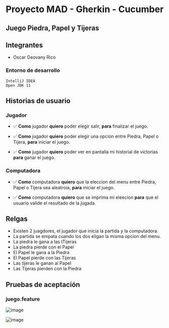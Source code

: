 


# Proyecto MAD - Gherkin - Cucumber
## Juego Piedra, Papel y Tijeras

## Integrantes

- Oscar Geovany Rico

### Entorno de desarrollo

```
IntelliJ IDEA
Open JDK 11
```

## Historias de usuario

### Jugador

- :white_check_mark: __Como__ jugador __quiero__ poder elegir salir, __para__ finalizar el juego.

- :white_check_mark: __Como__ jugador __quiero__ poder elegir una opcion entre Piedra, Papel o Tijera, __para__ iniciar el juego.

- :white_check_mark: __Como__ jugador __quiero__ poder ver en pantalla mi historial de victorias __para__ ganar el juego.

### Computadora

- :white_check_mark:	__Como__ computadora __quiero__ que la eleccion del menu entre Piedra, Papel o Tijera sea aleatroia, __para__ iniciar el juego.

- :white_check_mark: __Como__ computadora __quiero__ que se imprima mi eleecion __para__ que el usuario valide el resultado de la jugada.


## Relgas

- Existen 2 juagdores, el jugador que inicia la partida y la computadora.
- La partida se empata cuando los dos eligan la misma opcion del menu.
- La piedra le gana a las tTijeras
- La piedra pierde con el Papel
- El Papel le gana a la Piedra
- El Papel pierde con las Tijeras
- Las tijeras le ganan al Papel
- Las Tijeras pierden con la Piedra


## Pruebas de aceptación

### juego.feature

![image](https://user-images.githubusercontent.com/55674843/170314796-9f15c3b3-9e5c-4f93-8bc7-0158d98044e7.png)

![image](https://user-images.githubusercontent.com/55674843/170314879-e5c3b76e-89b8-4c26-8565-c864a09d499d.png)


